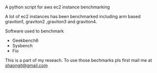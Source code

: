 A python script for aws ec2 instance benchmarking

A lot of ec2 instances has been benchmarked including arm based graviton1, graviton2 ,graviton3 and graviton4.

Software used to benchmark 
- Geekbench6
- Sysbench
- Fio

This is a part of my reseach. To use those bechmarks pls first mail me at shaongit@gmail.com
